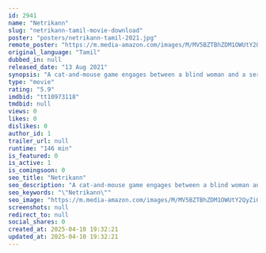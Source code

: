 ```yaml
---
id: 2941
name: "Netrikann"
slug: "netrikann-tamil-movie-download"
poster: "posters/netrikann-tamil-2021.jpg"
remote_poster: "https://m.media-amazon.com/images/M/MV5BZTBhZDM1OWUtY2QyZi00YWJlLTk1ZDAtOTBhOGNjMGI2NmYxXkEyXkFqcGc@._V1_SX300.jpg"
original_language: "Tamil"
dubbed_in: null
released_date: "13 Aug 2021"
synopsis: "A cat-and-mouse game engages between a blind woman and a serial killer when the former becomes the witness of a kidnap performed by the latter."
type: "movie"
rating: "5.9"
imdbid: "tt10973118"
tmdbid: null
views: 0
likes: 0
dislikes: 0
author_id: 1
trailer_url: null
runtime: "146 min"
is_featured: 0
is_active: 1
is_comingsoon: 0
seo_title: "Netrikann"
seo_description: "A cat-and-mouse game engages between a blind woman and a serial killer when the former becomes the witness of a kidnap performed by the latter."
seo_keywords: "\"Netrikann\""
seo_image: "https://m.media-amazon.com/images/M/MV5BZTBhZDM1OWUtY2QyZi00YWJlLTk1ZDAtOTBhOGNjMGI2NmYxXkEyXkFqcGc@._V1_SX300.jpg"
screenshots: null
redirect_to: null
social_shares: 0
created_at: 2025-04-10 19:32:21
updated_at: 2025-04-10 19:32:21
---
```


